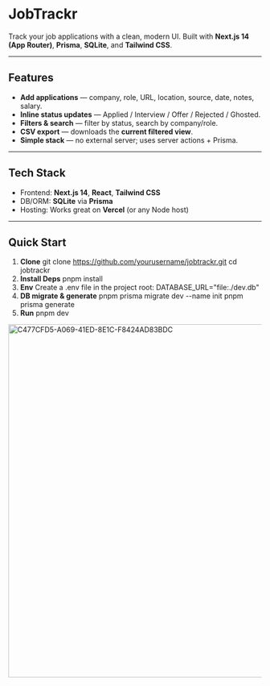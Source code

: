 # JobTrackr

Track your job applications with a clean, modern UI. Built with **Next.js 14 (App Router)**, **Prisma**, **SQLite**, and **Tailwind CSS**.

---

## Features

- **Add applications** — company, role, URL, location, source, date, notes, salary.
- **Inline status updates** — Applied / Interview / Offer / Rejected / Ghosted.
- **Filters & search** — filter by status, search by company/role.
- **CSV export** — downloads the **current filtered view**.
- **Simple stack** — no external server; uses server actions + Prisma.

---

## Tech Stack

- Frontend: **Next.js 14**, **React**, **Tailwind CSS**
- DB/ORM: **SQLite** via **Prisma**
- Hosting: Works great on **Vercel** (or any Node host)

---

## Quick Start

1) **Clone**
git clone https://github.com/yourusername/jobtrackr.git
cd jobtrackr
2) **Install Deps**
pnpm install
3) **Env**
Create a .env file in the project root:
DATABASE_URL="file:./dev.db"
4) **DB migrate & generate**
pnpm prisma migrate dev --name init
pnpm prisma generate
5) **Run**
pnpm dev

<img width="1061" height="701" alt="C477CFD5-A069-41ED-8E1C-F8424AD83BDC" src="https://github.com/user-attachments/assets/3b70753c-1af0-43fd-8277-cc6bff30b41f" />
